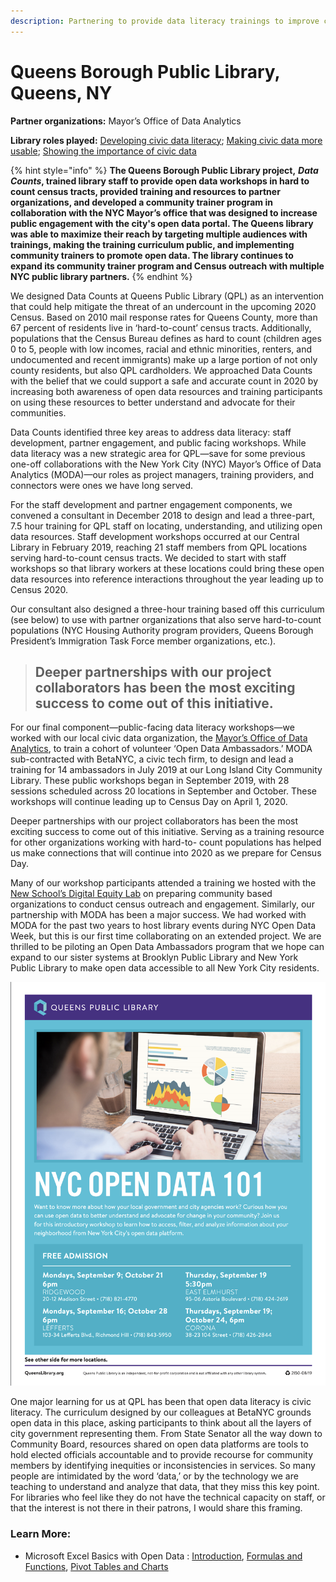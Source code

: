 ```yaml
---
description: Partnering to provide data literacy trainings to improve census outcomes
---
```


# Queens Borough Public Library, Queens, NY

**Partner organizations:** Mayor’s Office of Data Analytics

**Library roles played:** [Developing civic data literacy](../library-roles/developing-civic-data-literacy.md); [Making civic data more usable](../library-roles/making-civic-data-more-usable.md); [Showing the importance of civic data](../library-roles/showing-importance-civic-data.md)

{% hint style="info" %}
**The Queens Borough Public Library project,** _**Data Counts**_**,  trained library staff to provide open data workshops in hard to count census tracts, provided training and resources to partner organizations, and developed a community trainer program in collaboration with the NYC Mayor’s office that was designed to increase public engagement with the city's open data portal. The Queens library was able to maximize their reach by targeting multiple audiences with trainings, making the training curriculum public, and implementing community trainers to promote open data. The library continues to expand its community trainer program and Census outreach with multiple NYC public library partners.**
{% endhint %}

We designed Data Counts at Queens Public Library \(QPL\) as an intervention that could help mitigate the threat of an undercount in the upcoming 2020 Census. Based on 2010 mail response rates for Queens County, more than 67 percent of residents live in ‘hard-to-count’ census tracts. Additionally, populations that the Census Bureau defines as hard to count \(children ages 0 to 5, people with low incomes, racial and ethnic minorities, renters, and undocumented and recent immigrants\) make up a large portion of not only county residents, but also QPL cardholders. We approached Data Counts with the belief that we could support a safe and accurate count in 2020 by increasing both awareness of open data resources and training participants on using these resources to better understand and advocate for their communities.  


Data Counts identified three key areas to address data literacy: staff development, partner engagement, and public facing workshops. While data literacy was a new strategic area for QPL—save for some previous one-off collaborations with the New York City \(NYC\) Mayor’s Office of Data Analytics \(MODA\)—our roles as project managers, training providers, and connectors were ones we have long served.

For the staff development and partner engagement components, we convened a consultant in December 2018 to design and lead a three-part, 7.5 hour training for QPL staff on locating, understanding, and utilizing open data resources. Staff development workshops occurred at our Central Library in February 2019, reaching 21 staff members from QPL locations serving hard-to-count census tracts. We decided to start with staff workshops so that library workers at these locations could bring these open data resources into reference interactions throughout the year leading up to Census 2020.

Our consultant also designed a three-hour training based off this curriculum \(see below\) to use with partner organizations that also serve hard-to-count populations \(NYC Housing Authority program providers, Queens Borough President’s Immigration Task Force member organizations, etc.\).

> ## Deeper partnerships with our project collaborators has been the most exciting success to come out of this initiative.

For our final component—public-facing data literacy workshops—we worked with our local civic data organization, the [Mayor’s Office of Data Analytics](https://www1.nyc.gov/site/analytics/index.page), to train a cohort of volunteer ‘Open Data Ambassadors.’ MODA sub-contracted with BetaNYC, a civic tech firm, to design and lead a training for 14 ambassadors in July 2019 at our Long Island City Community Library. These public workshops began in September 2019, with 28 sessions scheduled across 20 locations in September and October. These workshops will continue leading up to Census Day on April 1, 2020.

Deeper partnerships with our project collaborators has been the most exciting success to come out of this initiative. Serving as a training resource for other organizations working with hard-to- count populations has helped us make connections that will continue into 2020 as we prepare for Census Day. 

Many of our workshop participants attended a training we hosted with the [New School’s Digital Equity Lab](https://www.newschool.edu/digital-equity-lab/) on preparing community based organizations to conduct census outreach and engagement. Similarly, our partnership with MODA has been a major success. We had worked with MODA for the past two years to host library events during NYC Open Data Week, but this is our first time collaborating on an extended project. We are thrilled to be piloting an Open Data Ambassadors program that we hope can expand to our sister systems at Brooklyn Public Library and New York Public Library to make open data accessible to all New York City residents.

![](../.gitbook/assets/data-flyer-nyc.png)

One major learning for us at QPL has been that open data literacy is civic literacy. The curriculum designed by our colleagues at BetaNYC grounds open data in this place, asking participants to think about all the layers of city government representing them. From State Senator all the way down to Community Board, resources shared on open data platforms are tools to hold elected officials accountable and to provide recourse for community members by identifying inequities or inconsistencies in services. So many people are intimidated by the word ‘data,’ or by the technology we are teaching to understand and analyze that data, that they miss this key point. For libraries who feel like they do not have the technical capacity on staff, or that the interest is not there in their patrons, I would share this framing.  


### **Learn More:**

* Microsoft Excel Basics with Open Data : [Introduction](http://bit.ly/pdexcel1), [Formulas and Functions](http://bit.ly/pdexcel2), [Pivot Tables and Charts](http://bit.ly/pdexcel2) 

